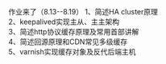 作业来了（8.13--8.19）
1、简述HA cluster原理                                         
2、keepalived实现主从、主主架构                               
3、简述http协议缓存原理及常用首部讲解                        
4、简述回源原理和CDN常见多级缓存                               
5、varnish实现缓存对象及反代后端主机
